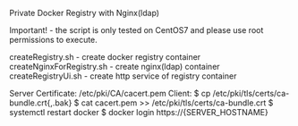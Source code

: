 Private Docker Registry with Nginx(ldap)

Important! - the script is only tested on CentOS7 and please use root permissions to execute.

createRegistry.sh - create docker registry container
createNginxForRegistry.sh - create nginx(ldap) container
createRegistryUi.sh - create http service of registry container

Server Certificate:
    /etc/pki/CA/cacert.pem
Client:
    $ cp /etc/pki/tls/certs/ca-bundle.crt{,.bak}
    $ cat cacert.pem >> /etc/pki/tls/certs/ca-bundle.crt
    $ systemctl restart docker
    $ docker login https://{SERVER_HOSTNAME}
